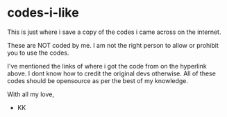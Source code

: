 # codes-i-like
This is just where i save a copy of the codes i came across on the internet. 

These are NOT coded by me. 
I am not the right person to allow or prohibit you to use the codes. 

I've mentioned the links of where i got the code from on the hyperlink above. I dont know how to credit the original devs otherwise. 
All of these codes should be opensource as per the best of my knowledge. 

With all my love,
- KK
